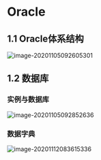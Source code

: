 # Oracle

## 1.1 Oracle体系结构

![image-20201105092605301](C:\Users\Asus\AppData\Roaming\Typora\typora-user-images\image-20201105092605301.png)



## 1.2 数据库

### 实例与数据库

![image-20201105092852636](C:\Users\Asus\AppData\Roaming\Typora\typora-user-images\image-20201105092852636.png)

### 数据字典

![image-20201112083615336](C:\Users\Asus\AppData\Roaming\Typora\typora-user-images\image-20201112083615336.png)